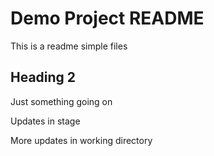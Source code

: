 # Demo Project README

This is a readme simple files

## Heading 2

Just something going on

Updates in stage

More updates in working directory